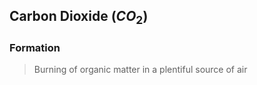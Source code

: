 
## Carbon Dioxide $(CO_{2})$

### Formation 
>Burning of organic matter in a plentiful source of air 


